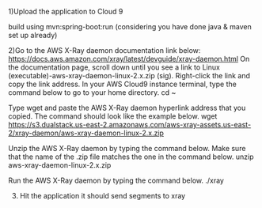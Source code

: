 1)Upload the application to Cloud 9

build using mvn:spring-boot:run (considering you have done java & maven set up already)



2)Go to the AWS X-Ray daemon documentation link below:
https://docs.aws.amazon.com/xray/latest/devguide/xray-daemon.html
On the documentation page, scroll down until you see a link to Linux (executable)-aws-xray-daemon-linux-2.x.zip (sig). Right-click the link and copy the link address.
In your AWS Cloud9 instance terminal, type the command below to go to your home directory.
cd ~

Type wget and paste the AWS X-Ray daemon hyperlink address that you copied. The command should look like the example below.
wget https://s3.dualstack.us-east-2.amazonaws.com/aws-xray-assets.us-east-2/xray-daemon/aws-xray-daemon-linux-2.x.zip

Unzip the AWS X-Ray daemon by typing the command below. Make sure that the name of the .zip file matches the one in the command below.
unzip aws-xray-daemon-linux-2.x.zip

Run the AWS X-Ray daemon by typing the command below.
./xray


3) Hit the application it should send segments to xray


